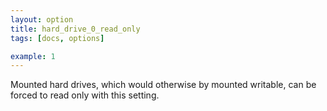 ```yaml
---
layout: option
title: hard_drive_0_read_only
tags: [docs, options]

example: 1
---
```


Mounted hard drives, which would otherwise by mounted writable, can be forced
to read only with this setting.
